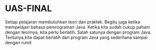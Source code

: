 # UAS-FINAL
Setiap pelajaran membutuhkan teori dan praktek. Begitu juga ketika mempelajari bahasa pemrograman Java. Ketika kita sudah cukup paham dengan teorinya, kita perlu berlatih. Salah satunya dengan program Java.  Tentunya,kita dapat berlatih dari program Java yang sederhana sampai dengan rumit
